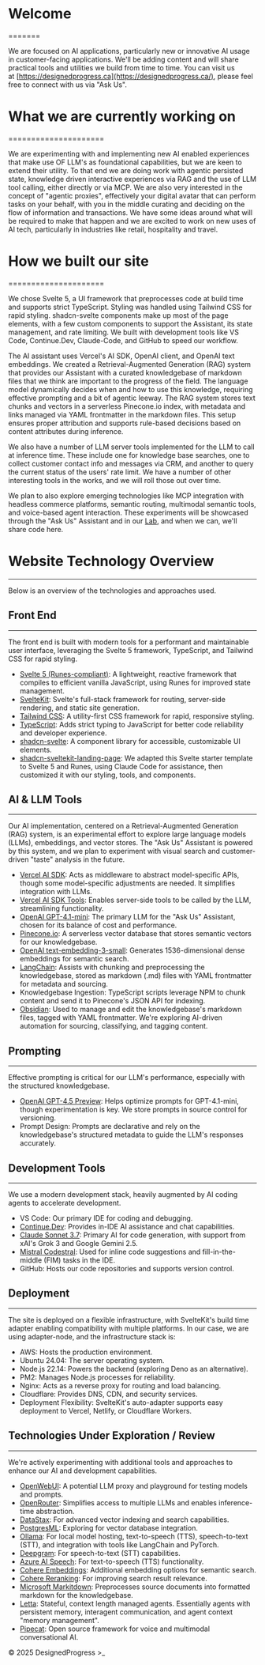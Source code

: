 

# Welcome
=======

We are focused on AI applications, particularly new or innovative AI usage in customer-facing applications. We'll be adding content and will share practical tools and utilities we build from time to time. You can visit us at [https://designedprogress.ca](https://designedprogress.ca/), please feel free to connect with us via "Ask Us".

# What we are currently working on
=====================

We are experimenting with and implementing new AI enabled experiences that make use OF LLM's as foundational capabilities, but we are keen to extend their utility. To that end we are doing work with agentic persisted state, knowledge driven interactive experiences via RAG and the use of LLM tool calling, either directly or via MCP. We are also very interested in the concept of "agentic proxies", effectively your digital avatar that can perform tasks on your behalf, with you in the middle curating and deciding on the flow of information and transactions. We have some ideas around what will be required to make that happen and we are excited to work on new uses of AI tech, particularly in industries like retail, hospitality and travel.

# How we built our site
=====================

We chose Svelte 5, a UI framework that preprocesses code at build time and supports strict TypeScript. Styling was handled using Tailwind CSS for rapid styling. shadcn-svelte components make up most of the page elements, with a few custom components to support the Assistant, its state management, and rate limiting. We built with development tools like VS Code, Continue.Dev, Claude-Code, and GitHub to speed our workflow.

The AI assistant uses Vercel's AI SDK, OpenAI client, and OpenAI text embeddings. We created a Retrieval-Augmented Generation (RAG) system that provides our Assistant with a curated knowledgebase of markdown files that we think are important to the progress of the field. The language model dynamically decides when and how to use this knowledge, requiring effective prompting and a bit of agentic leeway. The RAG system stores text chunks and vectors in a serverless Pinecone.io index, with metadata and links managed via YAML frontmatter in the markdown files. This setup ensures proper attribution and supports rule-based decisions based on content attributes during inference.

We also have a number of LLM server tools implemented for the LLM to call at inference time. These include one for knowledge base searches, one to collect customer contact info and messages via CRM, and another to query the current status of the users' rate limit. We have a number of other interesting tools in the works, and we will roll those out over time.

We plan to also explore emerging technologies like MCP integration with headless commerce platforms, semantic routing, multimodal semantic tools, and voice-based agent interaction. These experiments will be showcased through the "Ask Us" Assistant and in our [Lab](https://designedprogress.ca/lab), and when we can, we'll share code here.

# Website Technology Overview
---------------------------

Below is an overview of the technologies and approaches used.

## Front End
---------

The front end is built with modern tools for a performant and maintainable user interface, leveraging the Svelte 5 framework, TypeScript, and Tailwind CSS for rapid styling.

-   [Svelte 5 (Runes-compliant)](https://svelte.dev/): A lightweight, reactive framework that compiles to efficient vanilla JavaScript, using Runes for improved state management.
-   [SvelteKit](https://svelte.dev/docs/kit/introduction): Svelte's full-stack framework for routing, server-side rendering, and static site generation.
-   [Tailwind CSS](https://tailwindcss.com/): A utility-first CSS framework for rapid, responsive styling.
-   [TypeScript](https://www.typescriptlang.org/): Adds strict typing to JavaScript for better code reliability and developer experience.
-   [shadcn-svelte](https://next.shadcn-svelte.com/): A component library for accessible, customizable UI elements.
-   [shadcn-sveltekit-landing-page](https://github.com/Zxce3/shadcn-sveltekit-landing-page): We adapted this Svelte starter template to Svelte 5 and Runes, using Claude Code for assistance, then customized it with our styling, tools, and components.

## AI & LLM Tools
--------------

Our AI implementation, centered on a Retrieval-Augmented Generation (RAG) system, is an experimental effort to explore large language models (LLMs), embeddings, and vector stores. The "Ask Us" Assistant is powered by this system, and we plan to experiment with visual search and customer-driven "taste" analysis in the future.

-   [Vercel AI SDK](https://sdk.vercel.ai/): Acts as middleware to abstract model-specific APIs, though some model-specific adjustments are needed. It simplifies integration with LLMs.
-   [Vercel AI SDK Tools](https://sdk.vercel.ai/docs/ai-sdk-ui/chatbot-tool-usage): Enables server-side tools to be called by the LLM, streamlining functionality.
-   [OpenAI GPT-4.1-mini](https://platform.openai.com/docs/models/gpt-4o-mini): The primary LLM for the "Ask Us" Assistant, chosen for its balance of cost and performance.
-   [Pinecone.io](https://www.pinecone.io/): A serverless vector database that stores semantic vectors for our knowledgebase.
-   [OpenAI text-embedding-3-small](https://platform.openai.com/docs/guides/embeddings#embedding-models): Generates 1536-dimensional dense embeddings for semantic search.
-   [LangChain](https://blog.langchain.dev/typescript-support/): Assists with chunking and preprocessing the knowledgebase, stored as markdown (.md) files with YAML frontmatter for metadata and sourcing.
-   Knowledgebase Ingestion: TypeScript scripts leverage NPM to chunk content and send it to Pinecone's JSON API for indexing.
-   [Obsidian](https://obsidian.md/): Used to manage and edit the knowledgebase's markdown files, tagged with YAML frontmatter. We're exploring AI-driven automation for sourcing, classifying, and tagging content.

## Prompting
---------

Effective prompting is critical for our LLM's performance, especially with the structured knowledgebase.

-   [OpenAI GPT-4.5 Preview](https://platform.openai.com/docs/models/gpt-4.5-preview): Helps optimize prompts for GPT-4.1-mini, though experimentation is key. We store prompts in source control for versioning.
-   Prompt Design: Prompts are declarative and rely on the knowledgebase's structured metadata to guide the LLM's responses accurately.

## Development Tools
-----------------

We use a modern development stack, heavily augmented by AI coding agents to accelerate development.

-   VS Code: Our primary IDE for coding and debugging.
-   [Continue.Dev](https://www.continue.dev/): Provides in-IDE AI assistance and chat capabilities.
-   [Claude Sonnet 3.7](https://www.anthropic.com/claude/sonnet): Primary AI for code generation, with support from xAI's Grok 3 and Google Gemini 2.5.
-   [Mistral Codestral](https://mistral.ai/news/codestral): Used for inline code suggestions and fill-in-the-middle (FIM) tasks in the IDE.
-   GitHub: Hosts our code repositories and supports version control.

## Deployment
----------

The site is deployed on a flexible infrastructure, with SvelteKit's build time adapter enabling compatibility with multiple platforms. In our case, we are using adapter-node, and the infrastructure stack is:

-   AWS: Hosts the production environment.
-   Ubuntu 24.04: The server operating system.
-   Node.js 22.14: Powers the backend (exploring Deno as an alternative).
-   PM2: Manages Node.js processes for reliability.
-   Nginx: Acts as a reverse proxy for routing and load balancing.
-   Cloudflare: Provides DNS, CDN, and security services.
-   Deployment Flexibility: SvelteKit's auto-adapter supports easy deployment to Vercel, Netlify, or Cloudflare Workers.

## Technologies Under Exploration / Review
---------------------------------------

We're actively experimenting with additional tools and approaches to enhance our AI and development capabilities.

-   [OpenWebUI](https://openwebui.com/): A potential LLM proxy and playground for testing models and prompts.
-   [OpenRouter](https://openrouter.ai/): Simplifies access to multiple LLMs and enables inference-time abstraction.
-   [DataStax](https://www.datastax.com/): For advanced vector indexing and search capabilities.
-   [PostgresML](https://postgresml.org/docs/open-source/pgml/guides/vector-database): Exploring for vector database integration.
-   [Ollama](https://ollama.com/): For local model hosting, text-to-speech (TTS), speech-to-text (STT), and integration with tools like LangChain and PyTorch.
-   [Deepgram](https://deepgram.com/): For speech-to-text (STT) capabilities.
-   [Azure AI Speech](https://azure.microsoft.com/en-us/products/ai-services/ai-speech): For text-to-speech (TTS) functionality.
-   [Cohere Embeddings](https://cohere.com/embed): Additional embedding options for semantic search.
-   [Cohere Reranking](https://cohere.com/rerank): For improving search result relevance.
-   [Microsoft Markitdown](https://github.com/microsoft/markitdown): Preprocesses source documents into formatted markdown for the knowledgebase.
-   [Letta](https://www.letta.com/): Stateful, context length managed agents. Essentially agents with persistent memory, interagent communication, and agent context "memory management".
-   [Pipecat](https://www.pipecat.ai/): Open source framework for voice and multimodal conversational AI.

© 2025 DesignedProgress >_

